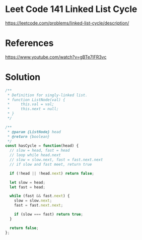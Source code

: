 # Leet Code 141 Linked List Cycle

https://leetcode.com/problems/linked-list-cycle/description/
# References
https://www.youtube.com/watch?v=gBTe7lFR3vc
# Solution

```javascript
/**
 * Definition for singly-linked list.
 * function ListNode(val) {
 *     this.val = val;
 *     this.next = null;
 * }
 */

/**
 * @param {ListNode} head
 * @return {boolean}
 */
const hasCycle = function(head) {
  // slow = head, fast = head
  // loop while head.next
  // slow = slow.next, fast = fast.next.next
  // if slow and fast meet, return true

  if (!head || !head.next) return false;

  let slow = head;
  let fast = head;

  while (fast && fast.next) {
    slow = slow.next;
    fast = fast.next.next;

    if (slow === fast) return true;
  }

  return false;
};
```
